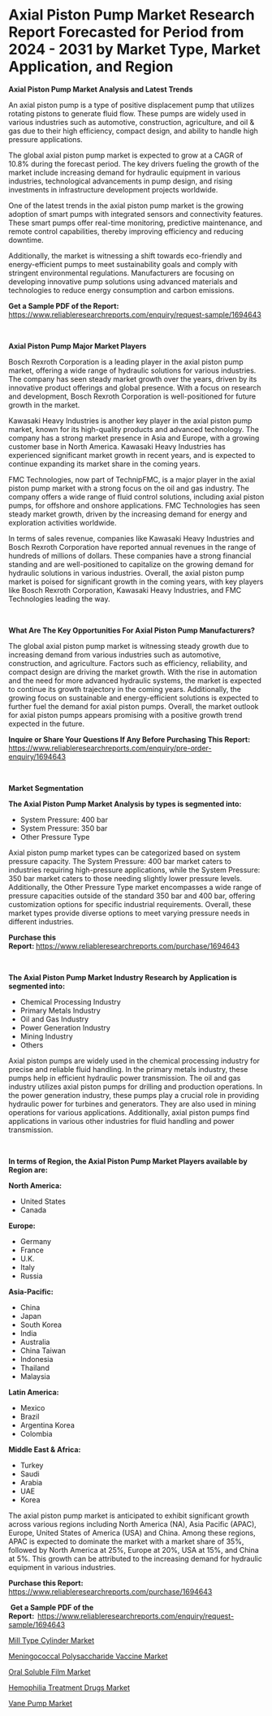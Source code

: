 <p><h1>Axial Piston Pump Market Research Report Forecasted for Period from 2024 -  2031 by Market Type, Market Application, and Region</h1></p><p><strong>Axial Piston Pump Market Analysis and Latest Trends</strong></p>
<p><p>An axial piston pump is a type of positive displacement pump that utilizes rotating pistons to generate fluid flow. These pumps are widely used in various industries such as automotive, construction, agriculture, and oil & gas due to their high efficiency, compact design, and ability to handle high pressure applications.</p><p>The global axial piston pump market is expected to grow at a CAGR of 10.8% during the forecast period. The key drivers fueling the growth of the market include increasing demand for hydraulic equipment in various industries, technological advancements in pump design, and rising investments in infrastructure development projects worldwide.</p><p>One of the latest trends in the axial piston pump market is the growing adoption of smart pumps with integrated sensors and connectivity features. These smart pumps offer real-time monitoring, predictive maintenance, and remote control capabilities, thereby improving efficiency and reducing downtime.</p><p>Additionally, the market is witnessing a shift towards eco-friendly and energy-efficient pumps to meet sustainability goals and comply with stringent environmental regulations. Manufacturers are focusing on developing innovative pump solutions using advanced materials and technologies to reduce energy consumption and carbon emissions.</p></p>
<p><strong>Get a Sample PDF of the Report:&nbsp;</strong> <a href="https://www.reliableresearchreports.com/enquiry/request-sample/1694643">https://www.reliableresearchreports.com/enquiry/request-sample/1694643</a></p>
<p>&nbsp;</p>
<p><strong>Axial Piston Pump Major Market Players</strong></p>
<p><p>Bosch Rexroth Corporation is a leading player in the axial piston pump market, offering a wide range of hydraulic solutions for various industries. The company has seen steady market growth over the years, driven by its innovative product offerings and global presence. With a focus on research and development, Bosch Rexroth Corporation is well-positioned for future growth in the market.</p><p>Kawasaki Heavy Industries is another key player in the axial piston pump market, known for its high-quality products and advanced technology. The company has a strong market presence in Asia and Europe, with a growing customer base in North America. Kawasaki Heavy Industries has experienced significant market growth in recent years, and is expected to continue expanding its market share in the coming years.</p><p>FMC Technologies, now part of TechnipFMC, is a major player in the axial piston pump market with a strong focus on the oil and gas industry. The company offers a wide range of fluid control solutions, including axial piston pumps, for offshore and onshore applications. FMC Technologies has seen steady market growth, driven by the increasing demand for energy and exploration activities worldwide.</p><p>In terms of sales revenue, companies like Kawasaki Heavy Industries and Bosch Rexroth Corporation have reported annual revenues in the range of hundreds of millions of dollars. These companies have a strong financial standing and are well-positioned to capitalize on the growing demand for hydraulic solutions in various industries. Overall, the axial piston pump market is poised for significant growth in the coming years, with key players like Bosch Rexroth Corporation, Kawasaki Heavy Industries, and FMC Technologies leading the way.</p></p>
<p>&nbsp;</p>
<p><strong>What Are The Key Opportunities For Axial Piston Pump Manufacturers?</strong></p>
<p><p>The global axial piston pump market is witnessing steady growth due to increasing demand from various industries such as automotive, construction, and agriculture. Factors such as efficiency, reliability, and compact design are driving the market growth. With the rise in automation and the need for more advanced hydraulic systems, the market is expected to continue its growth trajectory in the coming years. Additionally, the growing focus on sustainable and energy-efficient solutions is expected to further fuel the demand for axial piston pumps. Overall, the market outlook for axial piston pumps appears promising with a positive growth trend expected in the future.</p></p>
<p><strong>Inquire or Share Your Questions If Any Before Purchasing This Report:</strong> <a href="https://www.reliableresearchreports.com/enquiry/pre-order-enquiry/1694643">https://www.reliableresearchreports.com/enquiry/pre-order-enquiry/1694643</a></p>
<p>&nbsp;</p>
<p><strong>Market Segmentation</strong></p>
<p><strong>The Axial Piston Pump Market Analysis by types is segmented into:</strong></p>
<p><ul><li>System Pressure: 400 bar</li><li>System Pressure: 350 bar</li><li>Other Pressure Type</li></ul></p>
<p><p>Axial piston pump market types can be categorized based on system pressure capacity. The System Pressure: 400 bar market caters to industries requiring high-pressure applications, while the System Pressure: 350 bar market caters to those needing slightly lower pressure levels. Additionally, the Other Pressure Type market encompasses a wide range of pressure capacities outside of the standard 350 bar and 400 bar, offering customization options for specific industrial requirements. Overall, these market types provide diverse options to meet varying pressure needs in different industries.</p></p>
<p><strong>Purchase this Report:&nbsp;</strong><a href="https://www.reliableresearchreports.com/purchase/1694643">https://www.reliableresearchreports.com/purchase/1694643</a></p>
<p>&nbsp;</p>
<p><strong>The Axial Piston Pump Market Industry Research by Application is segmented into:</strong></p>
<p><ul><li>Chemical Processing Industry</li><li>Primary Metals Industry</li><li>Oil and Gas Industry</li><li>Power Generation Industry</li><li>Mining Industry</li><li>Others</li></ul></p>
<p><p>Axial piston pumps are widely used in the chemical processing industry for precise and reliable fluid handling. In the primary metals industry, these pumps help in efficient hydraulic power transmission. The oil and gas industry utilizes axial piston pumps for drilling and production operations. In the power generation industry, these pumps play a crucial role in providing hydraulic power for turbines and generators. They are also used in mining operations for various applications. Additionally, axial piston pumps find applications in various other industries for fluid handling and power transmission.</p></p>
<p>&nbsp;</p>
<p><strong>In terms of Region, the Axial Piston Pump Market Players available by Region are:</strong></p>
<p>
    <p> <strong> North America: </strong>
        <ul>
            <li>United States</li>
            <li>Canada</li>
        </ul>
        </p> 
    <p> <strong> Europe: </strong>
        <ul>
            <li>Germany</li>
            <li>France</li>
            <li>U.K.</li>
            <li>Italy</li>
            <li>Russia</li>
        </ul>
        </p> 
    <p> <strong> Asia-Pacific: </strong>
        <ul>
            <li>China</li>
            <li>Japan</li>
            <li>South Korea</li>
            <li>India</li>
            <li>Australia</li>
            <li>China Taiwan</li>
            <li>Indonesia</li>
            <li>Thailand</li>
            <li>Malaysia</li>
        </ul>
        </p> 
    <p> <strong> Latin America: </strong>
        <ul>
            <li>Mexico</li>
            <li>Brazil</li>
            <li>Argentina Korea</li>
            <li>Colombia</li>
        </ul>
        </p> 
    <p> <strong> Middle East & Africa: </strong>
        <ul>
            <li>Turkey</li>
            <li>Saudi</li>
            <li>Arabia</li>
            <li>UAE</li>
            <li>Korea</li>
        </ul>
    </p>
    </p>
<p><p>The axial piston pump market is anticipated to exhibit significant growth across various regions including North America (NA), Asia Pacific (APAC), Europe, United States of America (USA) and China. Among these regions, APAC is expected to dominate the market with a market share of 35%, followed by North America at 25%, Europe at 20%, USA at 15%, and China at 5%. This growth can be attributed to the increasing demand for hydraulic equipment in various industries.</p></p>
<p><strong>Purchase this Report: </strong><a href="https://www.reliableresearchreports.com/purchase/1694643">https://www.reliableresearchreports.com/purchase/1694643</a></p>
<p>&nbsp;<strong>Get a Sample PDF of the Report:&nbsp;&nbsp;</strong><a href="https://www.reliableresearchreports.com/enquiry/request-sample/1694643">https://www.reliableresearchreports.com/enquiry/request-sample/1694643</a></p>
<p><strong></strong></p>
<p><p><a href="https://github.com/shotows/Market-Research-Report-List-1/blob/main/mill-type-cylinder-market.md">Mill Type Cylinder Market</a></p><p><a href="https://medium.com/@joycelucas56/meningococcal-polysaccharide-vaccine-market-trends-and-market-analysis-forecasted-for-period-27a35dc50bf6">Meningococcal Polysaccharide Vaccine Market</a></p><p><a href="https://medium.com/@joycelucas56/oral-soluble-film-market-insights-into-market-cagr-market-trends-and-growth-strategies-6f681af01e1b">Oral Soluble Film Market</a></p><p><a href="https://medium.com/@susanwest38/hemophilia-treatment-drugs-market-report-reveals-the-latest-trends-and-growth-opportunities-of-this-5242c2aa9d6a">Hemophilia Treatment Drugs Market</a></p><p><a href="https://github.com/Sinjinluong3e0awx2m195k76/Market-Research-Report-List-1/blob/main/vane-pump-market.md">Vane Pump Market</a></p></p>